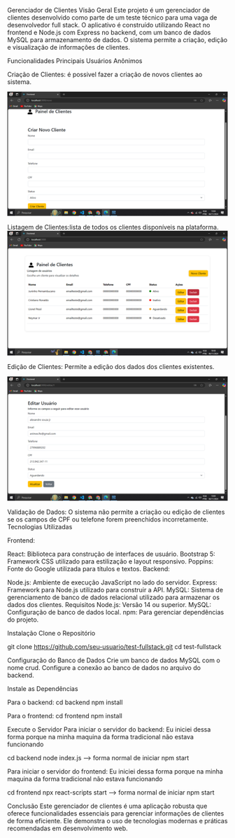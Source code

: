 Gerenciador de Clientes
Visão Geral
Este projeto é um gerenciador de clientes desenvolvido como parte de um teste técnico para uma vaga de desenvolvedor full stack. O aplicativo é construído utilizando React no frontend e Node.js com Express no backend, com um banco de dados MySQL para armazenamento de dados. O sistema permite a criação, edição e visualização de informações de clientes.

Funcionalidades Principais
Usuários Anônimos

Criação de Clientes: é possivel fazer a criação de novos clientes ao sistema.

<img src="/frontend/images/criaruol.png" />

Listagem de Clientes:lista de todos os clientes disponíveis na plataforma.
<img src="/frontend/images/listageuol.png"/>


Edição de Clientes: Permite a edição dos dados dos clientes existentes.

<img src="/frontend/images/editaruol.png"/>

Validação de Dados: O sistema não permite a criação ou edição de clientes se os campos de CPF ou telefone forem preenchidos incorretamente.
Tecnologias Utilizadas

Frontend:

React: Biblioteca para construção de interfaces de usuário.
Bootstrap 5: Framework CSS utilizado para estilização e layout responsivo.
Poppins: Fonte do Google utilizada para títulos e textos.
Backend:

Node.js: Ambiente de execução JavaScript no lado do servidor.
Express: Framework para Node.js utilizado para construir a API.
MySQL: Sistema de gerenciamento de banco de dados relacional utilizado para armazenar os dados dos clientes.
Requisitos
Node.js: Versão 14 ou superior.
MySQL: Configuração de banco de dados local.
npm: Para gerenciar dependências do projeto.

Instalação
Clone o Repositório

git clone https://github.com/seu-usuario/test-fullstack.git
cd test-fullstack

Configuração do Banco de Dados
Crie um banco de dados MySQL com o nome crud.
Configure a conexão ao banco de dados no arquivo do backend.

Instale as Dependências

Para o backend:
cd backend
npm install

Para o frontend:
cd frontend
npm install

Execute o Servidor
Para iniciar o servidor do backend:
Eu iniciei dessa forma porque na minha maquina da forma tradicional não estava funcionando 

cd backend
node index.js
--> forma normal de iniciar npm start


Para iniciar o servidor do frontend:
Eu iniciei dessa forma porque na minha maquina da forma tradicional não estava funcionando 

cd frontend
npx react-scripts start 
--> forma normal de iniciar npm start

Conclusão
Este gerenciador de clientes é uma aplicação robusta que oferece funcionalidades essenciais para gerenciar informações de clientes de forma eficiente. Ele demonstra o uso de tecnologias modernas e práticas recomendadas em desenvolvimento web.